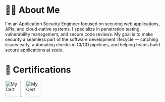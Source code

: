 <h1>🧑‍💻 About Me</h1>

<p>I'm an Application Security Engineer focused on securing web applications, APIs, and cloud-native systems. I specialize in penetration testing, vulnerability management, and secure code reviews.
My goal is to make security a seamless part of the software development lifecycle — catching issues early, automating checks in CI/CD pipelines, and helping teams build secure applications at scale.</p>



<h1>🏅 Certifications</h1>

<a href="https://certs.ine.com/c33029bc-a71f-4a9d-808d-20c13cd32538#acc.bo7uT0xX" target="_blank">
  <img src="https://assets.ine.com/certifications/badges/eJPT.png" width="50" alt="My Cert"/>
</a>&nbsp;&nbsp;
<a href="https://certs.ine.com/1dc0aa27-2b00-4376-91a3-b2dd323533f3#acc.QBYDSsH4" target="_blank">
  <img src="https://assets.ine.com/certifications/icca/ICCA-badge.png" width="50" alt="My Cert"/>
</a>

